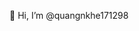 👋 Hi, I’m @quangnkhe171298

<!---
quangnkhe171298/quangnkhe171298 is a ✨ special ✨ repository because its `README.md` (this file) appears on your GitHub profile.
You can click the Preview link to take a look at your changes.
--->
